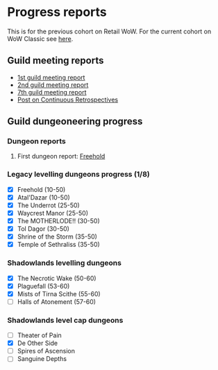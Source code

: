 # Progress reports

This is for the previous cohort on Retail WoW. For the current cohort on WoW Classic see [here](./reports-classic.md).

## Guild meeting reports

* [1st guild meeting report](fox-2021-07-07.md)
* [2nd guild meeting report](fox-2021-07-14.md)
* [7th guild meeting report](fox-2021-08-18.md)
* [Post on Continuous Retrospectives](../continuous-retrospectives.md)

## Guild dungeoneering progress

### Dungeon reports

1. First dungeon report: [Freehold](fox-2021-07-10.md)

### Legacy levelling dungeons progress (1/8)

- [x] Freehold (10-50)
- [x] Atal'Dazar (10-50)
- [x] The Underrot (25-50)
- [x] Waycrest Manor (25-50)
- [x] The MOTHERLODE!! (30-50)
- [x] Tol Dagor (30-50)
- [x] Shrine of the Storm (35-50)
- [x] Temple of Sethraliss (35-50)

### Shadowlands levelling dungeons

- [x] The Necrotic Wake (50-60)
- [x] Plaguefall (53-60)
- [x] Mists of Tirna Scithe (55-60)
- [ ] Halls of Atonement (57-60)
            
### Shadowlands level cap dungeons
               
- [ ] Theater of Pain
- [x] De Other Side
- [ ] Spires of Ascension
- [ ] Sanguine Depths
